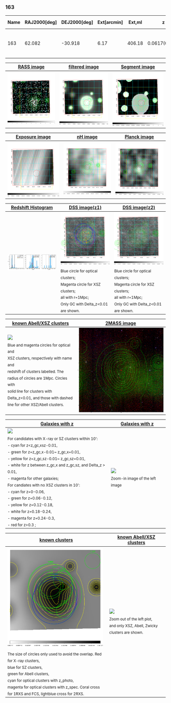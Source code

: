 <div STYLE="page-break-after: always;"></div>

### 163

|Name|RAJ2000[deg]|DEJ2000[deg] |Ext[arcmin]| Ext,ml | z | z_src| C|GC(XSZ,Delta_z<0.01)| GC(OPT,Delta_z<0.01)|GC| R_sig[arcmin] | R500[arcmin] | R500[Mpc]| CRsig[c/s] | CR500[c/s] |L500[1E44 erg/s]|F500[1E-12 erg/s/cm^2]| M500[1E14 Msun]|Tx[keV]|Cnt_sig|Beta|Rc[arcmin]|Comment|Alias|
|---|---|---|---|---|---|------|---|--------|---------|----------|---|---|---|---|---|---|---|---|---|---|---|---|---|---|
|163| 62.082| -30.918| 6.17| 406.18| 0.0617(0.005)| z1, z_xsz| B| MCXC, PSZ2, Tar| A, N, W| A, MCXC, N, PSZ2, Tar, W| 14.650| 11.888| 0.849| 0.416(0.036)| 0.404(0.035)| 0.724(0.037)| 7.909(0.407)| 1.84(0.05)| 3.18(0.05)| 257.4| 0.957(-0.061+0.032)| 10.461(-0.648+0.507)| -| k545|

|[RASS image](../image/163/163_img.pdf)|[filtered image](../image/163/163_fil.pdf)|[Segment image](../image/163/163_seg.pdf)|
|-------------------|--------------------|-------------------|
| <img src="../image/163/163_img.png" width="300">  | <img src="../image/163/163_fil.png" width="300">   | <img src="../image/163/163_seg.png" width="300">  |

|[Exposure image](../image/163/163_mex.pdf)| [nH image](../image/163/163_nh.pdf)| [Planck image](../image/163/163_p.pdf)|
|-------------------|--------------------|-------------------|
|<img src="../image/163/163_mex.png" width="300">   | <img src="../image/163/163_nh.png" width="300">    | <img src="../image/163/163_p.png" width="300"> |

|[Redshift Histogram](../image/163/163_zg.pdf) | [DSS image(z1)](../image/163/163_dss_z1.pdf)      |  [DSS image(z2)](../image/163/163_dss_z2.pdf)    |
|-------------------|--------------------|-------------------|
|<img src="../image/163/163_zg.png" width="300"> |<img src="../image/163/163_dss_z1.png" width="300"> <sub><br>Blue circle for optical clusters; <br>Magenta circle for XSZ clusters; <br>all with r=1Mpc; <br>Only GC with Delta_z<0.01 are shown. </sub>| <img src="../image/163/163_dss_z2.png" width="300"><sub><br>Blue circle for optical clusters; <br>Magenta circle for XSZ clusters; <br>all with r=1Mpc; <br>Only GC with Delta_z<0.01 are shown. </sub> |

|[known Abell/XSZ clusters](../image/163/163_m.pdf) | [2MASS image](../image/163/163_2mass.pdf)      |
|-------------------|-------------------|
|<img src=../image/163/163_m.png width="300"> <br><sub>Blue and magenta circles for optical and <br>XSZ clusters, respectively with name and <br>redshift of clusters labelled. The <br>radius of circles are 1Mpc. Circles with <br>solid line for clusters with <br>Delta_z<0.01, and those with dashed <br>line for other XSZ/Abell clusters.        </sub>|<img src="../image/163/163_2mass.png" width="300">  |

|[Galaxies with z](../image/163/163_opt_ned.pdf) |[Galaxies with z](../image/163/163_opt_ned_zoom.pdf) |
|-------------------|-------------------|
| <img src=../image/163/163_opt_ned.png width="300"> <br><sub> For candidates with X-ray or SZ clusters within 10': <br> - cyan for z<z_gc,xsz-0.01, <br> - green for z=z_gc,x-0.01~ z_gc,x+0.01, <br> - yellow for z=z_gc,sz-0.01~ z_gc,sz+0.01, <br> - white for z between z_gc,x and z_gc,sz, and Delta_z > 0.01, <br> - magenta for other galaxies; <br>For candiates with no XSZ clusters in 10': <br> - cyan for z=0-0.06, <br> - green for z=0.06-0.12, <br> - yellow for z=0.12-0.18, <br> - white for z=0.18-0.24, <br> - magenta for z=0.24-0.3, <br> - red for z>0.3 ;  </sub>|<img src=../image/163/163_opt_ned_zoom.png width="300">  <br><sub> Zoom-in image of the left image</sub>|

|[known clusters](../image/163/163_gc.pdf) |[known Abell/XSZ clusters](../image/163/163_gc_large.pdf) |
|-------------------|-------------------|
| <img src=../image/163/163_gc.png width="300"> <br><sub> The size of circles only used to avoid the overlap. Red for X-ray clusters, <br> blue for SZ clusters, <br> green for Abell clusters, <br> cyan for optical clusters with z_photo, <br> magenta for optical clusters with z_spec. Coral cross for 1RXS and FCS, lightblue cross for 2RXS. </sub>|<img src=../image/163/163_gc_large.png width="300"> <br><sub> Zoom out of the left plot, <br> and only XSZ, Abell, Zwicky clusters are shown. </sub> |



